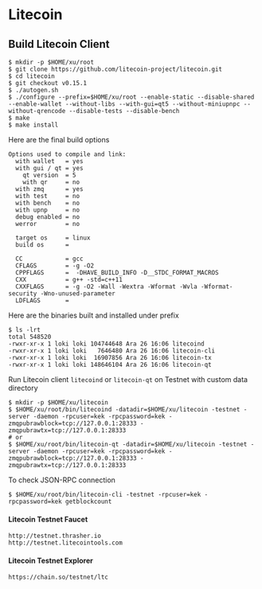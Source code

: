 # Litecoin


## Build Litecoin Client
```shell
$ mkdir -p $HOME/xu/root
$ git clone https://github.com/litecoin-project/litecoin.git
$ cd litecoin
$ git checkout v0.15.1
$ ./autogen.sh
$ ./configure --prefix=$HOME/xu/root --enable-static --disable-shared --enable-wallet --without-libs --with-gui=qt5 --without-miniupnpc --without-qrencode --disable-tests --disable-bench
$ make
$ make install
```

Here are the final build options
```
Options used to compile and link:
  with wallet   = yes
  with gui / qt = yes
    qt version  = 5
    with qr     = no
  with zmq      = yes
  with test     = no
  with bench    = no
  with upnp     = no
  debug enabled = no
  werror        = no

  target os     = linux
  build os      =

  CC            = gcc
  CFLAGS        = -g -O2
  CPPFLAGS      =  -DHAVE_BUILD_INFO -D__STDC_FORMAT_MACROS
  CXX           = g++ -std=c++11
  CXXFLAGS      = -g -O2 -Wall -Wextra -Wformat -Wvla -Wformat-security -Wno-unused-parameter
  LDFLAGS       =
```

Here are the binaries built and installed under prefix
```shell
$ ls -lrt
total 548520
-rwxr-xr-x 1 loki loki 104744648 Ara 26 16:06 litecoind
-rwxr-xr-x 1 loki loki   7646480 Ara 26 16:06 litecoin-cli
-rwxr-xr-x 1 loki loki  16907856 Ara 26 16:06 litecoin-tx
-rwxr-xr-x 1 loki loki 148646104 Ara 26 16:06 litecoin-qt
```

Run Litecoin client `litecoind` or `litecoin-qt` on Testnet with custom data directory
```
$ mkdir -p $HOME/xu/litecoin
$ $HOME/xu/root/bin/litecoind -datadir=$HOME/xu/litecoin -testnet -server -daemon -rpcuser=kek -rpcpassword=kek -zmqpubrawblock=tcp://127.0.0.1:28333 -zmqpubrawtx=tcp://127.0.0.1:28333
# or
$ $HOME/xu/root/bin/litecoin-qt -datadir=$HOME/xu/litecoin -testnet -server -daemon -rpcuser=kek -rpcpassword=kek -zmqpubrawblock=tcp://127.0.0.1:28333 -zmqpubrawtx=tcp://127.0.0.1:28333
```

To check JSON-RPC connection
```
$ $HOME/xu/root/bin/litecoin-cli -testnet -rpcuser=kek -rpcpassword=kek getblockcount
```

#### Litecoin Testnet Faucet
```
http://testnet.thrasher.io
http://testnet.litecointools.com
```

#### Litecoin Testnet Explorer
```
https://chain.so/testnet/ltc
```
